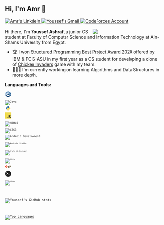 ## Hi, I'm Amr 👋

<a href="https://www.linkedin.com/in/amr-ahmed-b5392a223/" target="_blank">
<img alt="Amr's LinkdeIn" src="https://img.shields.io/badge/Amr%20Ahmed-%230077B5.svg?&style=for-the-badge&logo=linkedin&logoColor=white">
</a>

<a href="mailto:amr.ahmed31500@gmail.com" target="_blank">
<img alt="Youssef's Gmail"src="https://img.shields.io/badge/amr.ahmed31500@gmail.com-%23D14836.svg?&style=for-the-badge&logo=gmail&logoColor=white" href="amr.ahmed31500@gmail.com">
</a>
 <a href="https://codeforces.com/profile/etoo?csrf_token=1983f4038e67ded88893e56f8251ad88" target="_blank">
 <img alt="CodeForces Account" src="https://img.shields.io/badge/CodeForces-%23E4405F.svg?&style=for-the-badge&logo=codeforces&logoColor=white">

</a>

<br />
<br />

<img align='right' src="https://media.giphy.com/media/M9gbBd9nbDrOTu1Mqx/giphy.gif" width="220">
Hi there, I'm <b>Youssef Ashraf</b>, a junior CS student at Faculty of Computer Science and Information Technology at Ain-Shams University from Egypt.

- 🏆 I won <a href="https://drive.google.com/file/d/1UDQFXonXAxsPL3q6idIhIISUdGAjYS46/view" target="_blank">Structured Programming Best Project Award 2020 </a>offered by IBM & FCIS-ASU in my first year as a CS student for developing a clone of <a href="https://github.com/etoo31/Chicken-Invaders">Chicken Invaders</a> game with my team.   
- 👨🏽‍💻 I'm currently working on learning Algorithms and Data Structures in more depth.

**Languages and Tools:**  

<code><img height="20" alt="C++" src="https://raw.githubusercontent.com/github/explore/80688e429a7d4ef2fca1e82350fe8e3517d3494d/topics/cpp/cpp.png"><code>
<code><img height="20" alt="Java" src="https://raw.githubusercontent.com/jmnote/z-icons/master/svg/java.svg"></code>
<code><img height="20" alt= "Python" src="https://raw.githubusercontent.com/github/explore/80688e429a7d4ef2fca1e82350fe8e3517d3494d/topics/python/python.png"></code>
<code><img height="20" alt="Javascript" src="https://raw.githubusercontent.com/github/explore/80688e429a7d4ef2fca1e82350fe8e3517d3494d/topics/javascript/javascript.png"></code>
<code><img height="20" alt="HTML5" src="https://upload.wikimedia.org/wikipedia/commons/thumb/3/38/HTML5_Badge.svg/600px-HTML5_Badge.svg.png"></code>
<code><img height="20" alt="CSS3" src="https://cdn4.iconfinder.com/data/icons/social-media-logos-6/512/121-css3-512.png"></code>
<code><img height="20" alt="Android Development" src="https://cdn.icon-icons.com/icons2/836/PNG/512/Android_icon-icons.com_66772.png"><code>
<code><img height="20" alt="Android Studio" src="https://upload.wikimedia.org/wikipedia/commons/thumb/e/e3/Android_Studio_Icon_%282014-2019%29.svg/1200px-Android_Studio_Icon_%282014-2019%29.svg.png"><code>
<code><img height="20" alt="Oracle SQL Developer" src="https://upload.wikimedia.org/wikipedia/en/thumb/6/68/Oracle_SQL_Developer_logo.svg/1200px-Oracle_SQL_Developer_logo.svg.png"></code>
<code><img height="20" alt="SQLite" src="https://iconape.com/wp-content/files/sm/352402/svg/sqlite-seeklogo.com.svg"></code>
<code><img height="20" alt="Git" src="https://raw.githubusercontent.com/github/explore/80688e429a7d4ef2fca1e82350fe8e3517d3494d/topics/git/git.png"></code>
<code><img height="20" alt="Terminal" src="https://raw.githubusercontent.com/github/explore/80688e429a7d4ef2fca1e82350fe8e3517d3494d/topics/terminal/terminal.png"></code>
<code><img height="20" alt="VScode" src="https://upload.wikimedia.org/wikipedia/commons/thumb/9/9a/Visual_Studio_Code_1.35_icon.svg/1024px-Visual_Studio_Code_1.35_icon.svg.png"></code>

![Youssef's GitHub stats](https://github-readme-stats.vercel.app/api?username=etoo31&count_private=true&show_icons=true&theme=radical )

[![Top Languages](https://github-readme-stats.vercel.app/api/top-langs/?username=etoo31&layout=compact&card_width=450&theme=radical )](https://github.com/etoo31/github-readme-stats)

